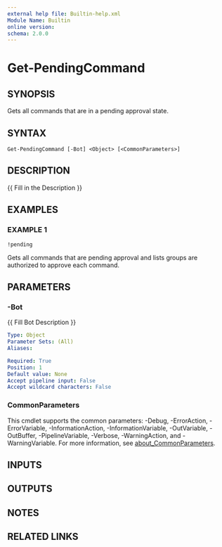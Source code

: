 ```yaml
---
external help file: Builtin-help.xml
Module Name: Builtin
online version:
schema: 2.0.0
---
```


# Get-PendingCommand

## SYNOPSIS
Gets all commands that are in a pending approval state.

## SYNTAX

```
Get-PendingCommand [-Bot] <Object> [<CommonParameters>]
```

## DESCRIPTION
{{ Fill in the Description }}

## EXAMPLES

### EXAMPLE 1
```
!pending
```

Gets all commands that are pending approval and lists groups are authorized to approve each command.

## PARAMETERS

### -Bot
{{ Fill Bot Description }}

```yaml
Type: Object
Parameter Sets: (All)
Aliases:

Required: True
Position: 1
Default value: None
Accept pipeline input: False
Accept wildcard characters: False
```

### CommonParameters
This cmdlet supports the common parameters: -Debug, -ErrorAction, -ErrorVariable, -InformationAction, -InformationVariable, -OutVariable, -OutBuffer, -PipelineVariable, -Verbose, -WarningAction, and -WarningVariable. For more information, see [about_CommonParameters](http://go.microsoft.com/fwlink/?LinkID=113216).

## INPUTS

## OUTPUTS

## NOTES

## RELATED LINKS
